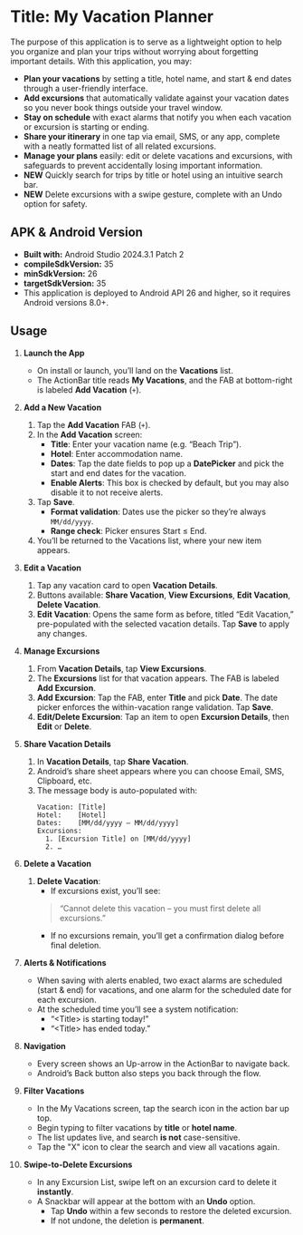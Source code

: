 # **Title:** My Vacation Planner

The purpose of this application is to serve as a lightweight option to help you organize and plan your trips without worrying about forgetting important details.
With this application, you may:
- **Plan your vacations** by setting a title, hotel name, and start & end dates through a user-friendly interface.  
- **Add excursions** that automatically validate against your vacation dates so you never book things outside your travel window.
- **Stay on schedule** with exact alarms that notify you when each vacation or excursion is starting or ending.
- **Share your itinerary** in one tap via email, SMS, or any app, complete with a neatly formatted list of all related excursions.
- **Manage your plans** easily: edit or delete vacations and excursions, with safeguards to prevent accidentally losing important information.
- **NEW** Quickly search for trips by title or hotel using an intuitive search bar.
- **NEW** Delete excursions with a swipe gesture, complete with an Undo option for safety.

## APK & Android Version

- **Built with:** Android Studio 2024.3.1 Patch 2
- **compileSdkVersion:** 35
- **minSdkVersion:** 26
- **targetSdkVersion:** 35
- This application is deployed to Android API 26 and higher, so it requires Android versions 8.0+.

## Usage

1. **Launch the App**
    - On install or launch, you’ll land on the **Vacations** list.
    - The ActionBar title reads **My Vacations**, and the FAB at bottom-right is labeled **Add Vacation** (`+`).

2. **Add a New Vacation**
    1. Tap the **Add Vacation** FAB (`+`).
    2. In the **Add Vacation** screen:
        - **Title**: Enter your vacation name (e.g. “Beach Trip”).
        - **Hotel**: Enter accommodation name.
        - **Dates**: Tap the date fields to pop up a **DatePicker** and pick the start and end dates for the vacation.
        - **Enable Alerts**: This box is checked by default, but you may also disable it to not receive alerts.
    3. Tap **Save**.
        - **Format validation**: Dates use the picker so they’re always `MM/dd/yyyy`.
        - **Range check**: Picker ensures Start ≤ End.
    4. You’ll be returned to the Vacations list, where your new item appears.

3. **Edit a Vacation**
    1. Tap any vacation card to open **Vacation Details**.
    2. Buttons available: **Share Vacation**, **View Excursions**, **Edit Vacation**, **Delete Vacation**.
    3. **Edit Vacation**: Opens the same form as before, titled “Edit Vacation,” pre-populated with the selected vacation details. Tap **Save** to apply any changes.

4. **Manage Excursions**
    1. From **Vacation Details**, tap **View Excursions**.
    2. The **Excursions** list for that vacation appears. The FAB is labeled **Add Excursion**.
    3. **Add Excursion**: Tap the FAB, enter **Title** and pick **Date**. The date picker enforces the within-vacation range validation. Tap **Save**.
    4. **Edit/Delete Excursion**: Tap an item to open **Excursion Details**, then **Edit** or **Delete**.

5. **Share Vacation Details**
    1. In **Vacation Details**, tap **Share Vacation**.
    2. Android’s share sheet appears where you can choose Email, SMS, Clipboard, etc.
    3. The message body is auto-populated with:
       ```text
       Vacation: [Title]
       Hotel:    [Hotel]
       Dates:    [MM/dd/yyyy – MM/dd/yyyy]
       Excursions:
         1. [Excursion Title] on [MM/dd/yyyy]
         2. …
       ```

6. **Delete a Vacation**
   1. **Delete Vacation**:
       - If excursions exist, you’ll see:
      >    “Cannot delete this vacation – you must first delete all excursions.”
       - If no excursions remain, you’ll get a confirmation dialog before final deletion.

7. **Alerts & Notifications**
    - When saving with alerts enabled, two exact alarms are scheduled (start & end) for vacations, and one alarm for the scheduled date for each excursion.
    - At the scheduled time you’ll see a system notification:
        - “\<Title\> is starting today!”
        - “\<Title\> has ended today.”

8. **Navigation**
    - Every screen shows an Up-arrow in the ActionBar to navigate back.
    - Android’s Back button also steps you back through the flow.

9. **Filter Vacations**
    - In the My Vacations screen, tap the search icon in the action bar up top.
    - Begin typing to filter vacations by **title** or **hotel name**.
    - The list updates live, and search **is not** case-sensitive.
    - Tap the "X" icon to clear the search and view all vacations again.

10. **Swipe-to-Delete Excursions**
    - In any Excursion List, swipe left on an excursion card to delete it **instantly**.
    - A Snackbar will appear at the bottom with an **Undo** option.
        - Tap **Undo** within a few seconds to restore the deleted excursion.
        - If not undone, the deletion is **permanent**.
